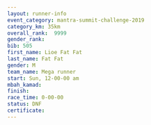 ```yaml
---
layout: runner-info 
event_category: mantra-summit-challenge-2019 
category_km: 35km 
overall_rank:  9999
gender_rank: 
bib: 505
first_name: Lioe Fat Fat
last_name: Fat Fat
gender: M
team_name: Mega runner
start: Sun, 12-00-00 am
mbah_kamad: 
finish: 
race_time: 0-00-00
status: DNF
certificate: 
---
```

